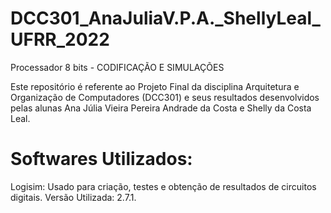 # DCC301_AnaJuliaV.P.A._ShellyLeal_UFRR_2022
Processador 8 bits - CODIFICAÇÃO E SIMULAÇÕES 

Este repositório é referente ao Projeto Final da disciplina Arquitetura e Organização de Computadores (DCC301) e seus resultados desenvolvidos pelas alunas Ana Júlia Vieira Pereira Andrade da Costa e Shelly da Costa Leal.

# Softwares Utilizados:
Logisim: Usado para criação, testes e obtenção de resultados de circuitos digitais. Versão Utilizada: 2.7.1.
